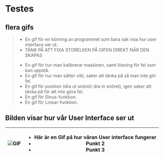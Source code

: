 # Testes

## flera gifs
> - En gif för en körning av programmet som bara sak visa hur user interface ser ut.
> - TÄNK PÅ ATT FIXA STORELKEN PÅ GIFEN DIREKT NÄR DEN SKAPAS 

> - En gif för hur man kalibrerar maskinen, samt lösning för fel som kan uppstå.
> - En gif för hur man sätter vikt, saker att tänka på så man inte gör fel.
> - En gif för position (dra ut snöret/ dra in snöret), igen saker att tänka på för att inte göra fel.
> - En gif för Sinus-funktion.
> - En gif för Linear-funktion.

## Bilden visar hur vår User Interface ser ut
| ![GIF](https://raw.githubusercontent.com/HugoPersson01/Project-Course-2-KTH-Digital-Training-Equipment/main/pictures/test2.gif) | <ul><li>Här är en Gif på hur våran User interface fungerar</li><li>Punkt 2 </li><li>Punkt 3 </li> </ul> |
|---|---|

